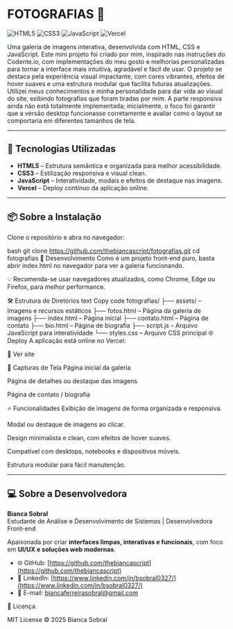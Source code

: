 # **FOTOGRAFIAS** 📸

![HTML5](https://img.shields.io/badge/HTML5-E34F26?style=flat&logo=html5&logoColor=white)
![CSS3](https://img.shields.io/badge/CSS3-1572B6?style=flat&logo=css3&logoColor=white)
![JavaScript](https://img.shields.io/badge/JavaScript-F7DF1E?style=flat&logo=javascript&logoColor=black)
![Vercel](https://img.shields.io/badge/deploy-vercel-000?style=flat&logo=vercel)

Uma galeria de imagens interativa, desenvolvida com HTML, CSS e JavaScript.
Este mini projeto foi criado por mim, inspirado nas instruções do Codente.io, com implementações do meu gosto e melhorias personalizadas para tornar a interface mais intuitiva, agradável e fácil de usar.
O projeto se destaca pela experiência visual impactante, com cores vibrantes, efeitos de hover suaves e uma estrutura modular que facilita futuras atualizações. Utilizei meus conhecimentos e minha personalidade para dar vida ao visual do site, exibindo fotografias que foram tiradas por mim.
A parte responsiva ainda não está totalmente implementada; inicialmente, o foco foi garantir que a versão desktop funcionasse corretamente e avaliar como o layout se comportaria em diferentes tamanhos de tela.

---

## 🚀 Tecnologias Utilizadas

- **HTML5** – Estrutura semântica e organizada para melhor acessibilidade.  
- **CSS3** – Estilização responsiva e visual clean.  
- **JavaScript** – Interatividade, modais e efeitos de destaque nas imagens.  
- **Vercel** – Deploy contínuo da aplicação online.  

---

## 📦 Sobre a Instalação

Clone o repositório e abra no navegador:

bash
git clone https://github.com/thebiancascript/fotografias.git
cd fotografias
🧪 Desenvolvimento
Como é um projeto front-end puro, basta abrir index.html no navegador para ver a galeria funcionando.

💡 Recomenda-se usar navegadores atualizados, como Chrome, Edge ou Firefox, para melhor performance.

🛠️ Estrutura de Diretórios
text
Copy code
fotografias/
├── assets/           – Imagens e recursos estáticos
├── fotos.html        – Página da galeria de imagens
├── index.html        – Página inicial
├── contato.html      – Página de contato
├── bio.html          – Página de biografia
├── script.js         – Arquivo JavaScript para interatividade
└── styles.css        – Arquivo CSS principal
🌐 Deploy
A aplicação está online no Vercel:

🔗 Ver site

📸 Capturas de Tela
Página inicial da galeria

Página de detalhes ou destaque das imagens

Página de contato / biografia

⭐ Funcionalidades
Exibição de imagens de forma organizada e responsiva.

Modal ou destaque de imagens ao clicar.

Design minimalista e clean, com efeitos de hover suaves.

Compatível com desktops, notebooks e dispositivos móveis.

Estrutura modular para fácil manutenção.

----

## 💻 Sobre a Desenvolvedora

**Bianca Sobral**  
Estudante de Análise e Desenvolvimento de Sistemas | Desenvolvedora Front-end  

Apaixonada por criar **interfaces limpas, interativas e funcionais**, com foco em **UI/UX e soluções web modernas**.  

- 🌐 GitHub: [https://github.com/thebiancascript](https://github.com/thebiancascript)  
- 💼 LinkedIn: [https://www.linkedin.com/in/bsobral0327/](https://www.linkedin.com/in/bsobral0327/)  
- 📧 E-mail: [biancaferreirasobral@gmail.com](mailto:bianca.sobral0327@gmail.com)

📄 Licença

MIT License © 2025 Bianca Sobral
